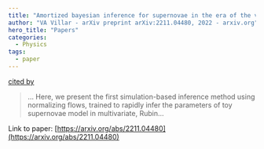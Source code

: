 ```yaml
---
title: "Amortized bayesian inference for supernovae in the era of the vera rubin observatory using normalizing flows"
author: "VA Villar - arXiv preprint arXiv:2211.04480, 2022 - arxiv.org"
hero_title: "Papers"
categories:
  - Physics
tags:
  - paper
---
```

[cited by](https://scholar.google.com/scholar?cites=17210040949417357460&as_sdt=5,36&sciodt=0,36&hl=en&num=20)

>… Here, we present the first simulation-based inference method using normalizing flows, trained to rapidly infer the parameters of toy supernovae model in multivariate, Rubin…

Link to paper: [https://arxiv.org/abs/2211.04480](https://arxiv.org/abs/2211.04480)
